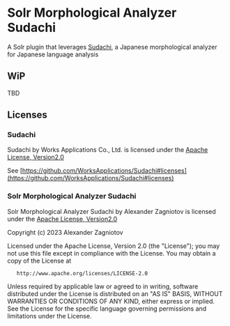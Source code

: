# Solr Morphological Analyzer Sudachi
A Solr plugin that leverages [Sudachi](https://github.com/WorksApplications/Sudachi), a Japanese morphological analyzer for Japanese language analysis

## WiP

TBD

## Licenses

### Sudachi

Sudachi by Works Applications Co., Ltd. is licensed under the [Apache License, Version2.0](http://www.apache.org/licenses/LICENSE-2.0.html)

See [https://github.com/WorksApplications/Sudachi#licenses](https://github.com/WorksApplications/Sudachi#licenses)

### Solr Morphological Analyzer Sudachi

Solr Morphological Analyzer Sudachi by Alexander Zagniotov is licensed under the [Apache License, Version2.0](http://www.apache.org/licenses/LICENSE-2.0.html)

Copyright (c) 2023 Alexander Zagniotov

Licensed under the Apache License, Version 2.0 (the "License");
you may not use this file except in compliance with the License.
You may obtain a copy of the License at

       http://www.apache.org/licenses/LICENSE-2.0

Unless required by applicable law or agreed to in writing, software
distributed under the License is distributed on an "AS IS" BASIS,
WITHOUT WARRANTIES OR CONDITIONS OF ANY KIND, either express or implied.
See the License for the specific language governing permissions and
limitations under the License.
